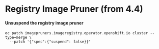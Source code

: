 # Registry Image Pruner (from 4.4)

#### Unsuspend the registry image pruner
```
oc patch imagepruners.imageregistry.operator.openshift.io cluster --type=merge \
  --patch '{"spec":{"suspend": false}}'
```

